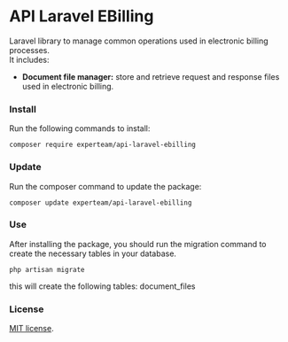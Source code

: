 API Laravel EBilling
=

Laravel library to manage common operations used in electronic billing processes. <br>
It includes:
- <b>Document file manager:</b> store and retrieve request and response files used in electronic billing.


### Install

Run the following commands to install: <br>
```
composer require experteam/api-laravel-ebilling
```

### Update
Run the composer command to update the package: <br>
```
composer update experteam/api-laravel-ebilling
```

### Use
After installing the package, you should run the migration command to create the necessary tables in your database. <br>
```
php artisan migrate
```
this will create the following tables:
document_files

### License
[MIT license](https://opensource.org/licenses/MIT).

